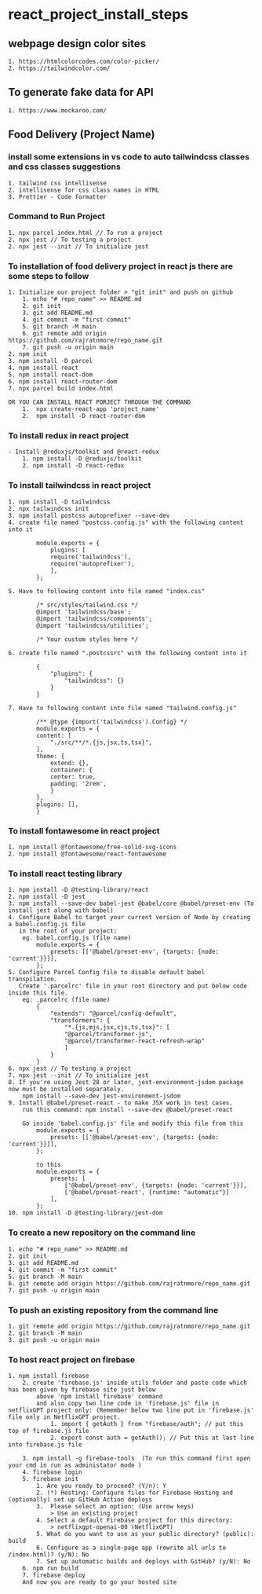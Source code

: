 # react_project_install_steps

## webpage design color sites
    1. https://htmlcolorcodes.com/color-picker/
    2. https://tailwindcolor.com/

## To generate fake data for API
    1. https://www.mockaroo.com/

## Food Delivery (Project Name)

### install some extensions in vs code to auto tailwindcss classes and css classes suggestions
    1. tailwind css intellisense
    2. intellisense for css class names in HTML
    3. Prettier - Code formatter

### Command to Run Project
    1. npx parcel index.html // To run a project
    2. npx jest // To testing a project
    2. npx jest --init // To initialize jest

### To installation of food delivery project in react js there are some steps to follow
    1. Initialize our project folder > "git init" and push on github
        1. echo "# repo_name" >> README.md
        2. git init
        3. git add README.md
        4. git commit -m "first commit"
        5. git branch -M main
        6. git remote add origin https://github.com/rajratnmore/repo_name.git
        7. git push -u origin main
    2. npm init
    3. npm install -D parcel
    4. npm install react
    5. npm install react-dom
    6. npm install react-router-dom
    7. npx parcel build index.html

    OR YOU CAN INSTALL REACT PORJECT THROUGH THE COMMAND
        1.  npx create-react-app 'project_name'
        2.  npm install -D react-router-dom

### To install redux in react project

    - Install @reduxjs/toolkit and @react-redux
        1. npm install -D @reduxjs/toolkit
        2. npm install -D react-redux
    
### To install tailwindcss in react project
    1. npm install -D tailwindcss
    2. npx tailwindcss init
    3. npm install postcss autoprefixer --save-dev
    4. create file named "postcss.config.js" with the following content into it
            
            module.exports = {
                plugins: [
                require('tailwindcss'),
                require('autoprefixer'),
                ],
            };

    5. Have to following content into file named "index.css"
            
            /* src/styles/tailwind.css */
            @import 'tailwindcss/base';
            @import 'tailwindcss/components';
            @import 'tailwindcss/utilities';

            /* Your custom styles here */

    6. create file named ".postcssrc" with the following content into it
            
            {
                "plugins": {
                    "tailwindcss": {}
                }
            }

    7. Have to following content into file named "tailwind.config.js"
            
            /** @type {import('tailwindcss').Config} */
            module.exports = {
            content: [
                "./src/**/*.{js,jsx,ts,tsx}",
            ],
            theme: {
                extend: {},
                container: {
                center: true,
                padding: '2rem',
                }
            },
            plugins: [],
            }


### To install fontawesome in react project
    1. npm install @fontawesome/free-solid-svg-icons
    2. npm install @fontawesome/react-fontawesome

### To install react testing library
    1. npm install -D @testing-library/react
    2. npm install -D jest
    3. npm install --save-dev babel-jest @babel/core @babel/preset-env (To install jest along with babel)
    4. Configure Babel to target your current version of Node by creating a babel.config.js file
       in the root of your project:
        eg. babel.config.js (file name)
            module.exports = {
                presets: [['@babel/preset-env', {targets: {node: 'current'}}]],
            };
    5. Configure Parcel Config file to disable default babel transpilation.
       Create '.parcelrc' file in your root directory and put below code inside this file.
        eg: .parcelrc (file name)
            {
                "extends": "@parcel/config-default",
                "transformers": {
                    "*.{js,mjs,jsx,cjs,ts,tsx}": [
                    "@parcel/transformer-js",
                    "@parcel/transformer-react-refresh-wrap"
                    ]
                }
            }
    6. npx jest // To testing a project
    7. npx jest --init // To initialize jest
    8. If you're using Jest 28 or later, jest-environment-jsdom package now must be installed separately.
        npm install --save-dev jest-environment-jsdom
    9. Install @babel/preset-react - to make JSX work in test cases.
        run this command: npm install --save-dev @babel/preset-react
 
        Go inside 'babel.config.js' file and modify this file from this
            module.exports = {
                presets: [['@babel/preset-env', {targets: {node: 'current'}}]],                
            };

            to this
            module.exports = {
                presets: [
                    ['@babel/preset-env', {targets: {node: 'current'}}],
                    ['@babel/preset-react', {runtime: "automatic"}]
                ],  
            };
    10. npm install -D @testing-library/jest-dom
    
### To create a new repository on the command line
    1. echo "# repo_name" >> README.md
    2. git init
    3. git add README.md
    4. git commit -m "first commit"
    5. git branch -M main
    6. git remote add origin https://github.com/rajratnmore/repo_name.git
    7. git push -u origin main

### To push an existing repository from the command line
    1. git remote add origin https://github.com/rajratnmore/repo_name.git
    2. git branch -M main
    3. git push -u origin main


### To host react project on firebase
    1. npm install firebase
        2. create 'firebase.js' inside utils folder and paste code which has been given by firebase site just below
            above 'npm install firebase' command
            and also copy two line code in 'firebase.js' file in netflixGPT project only: (Remember below two line put in 'firebase.js' file only in NetflixGPT project.
                1. import { getAuth } from "firebase/auth"; // put this top of firebase.js file
                2. export const auth = getAuth(); // Put this at last line into firebase.js file
            
        3. npm install -g firebase-tools  (To run this command first open your cmd in run as administator mode )
        4. firebase login
        5. firebase init
            1. Are you ready to proceed? (Y/n): Y
            2. (*) Hosting: Configure files for Firebase Hosting and (optionally) set up GitHub Action deploys
            3.  Please select an option: (Use arrow keys)
                > Use an existing project
            4. Select a default Firebase project for this directory:
                > netflixgpt-openai-00 (NetflixGPT)
            5. What do you want to use as your public directory? (public): build
            6. Configure as a single-page app (rewrite all urls to /index.html)? (y/N): No
            7. Set up automatic builds and deploys with GitHub? (y/N): No
        6. npm run build
        7. firebase deploy
        And now you are ready to go your hosted site
    


                

                
